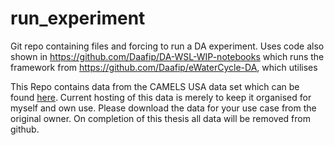 # run_experiment
Git repo containing files and forcing to run a DA experiment.
Uses code also shown in https://github.com/Daafip/DA-WSL-WIP-notebooks which runs the framework from https://github.com/Daafip/eWaterCycle-DA, which utilises 


This Repo contains data from the CAMELS USA data set which can be found [here](https://ral.ucar.edu/solutions/products/camels). 
Current hosting of this data is merely to keep it organised for myself and own use. Please download the data for your use case from the original owner. 
On completion of this thesis all data will be removed from github. 